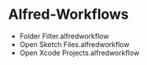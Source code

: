 # Alfred-Workflows

- Folder Filter.alfredworkflow
- Open Sketch Files.alfredworkflow- Open Xcode Projects.alfredworkflow